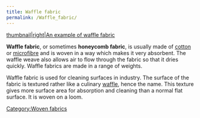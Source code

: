```yaml
---
title: Waffle fabric
permalink: /Waffle_fabric/
---
```


[thumbnail\|right\|An example of waffle
fabric](/File:An_example_of_waffle_fabric.jpeg "wikilink")

**Waffle fabric**, or sometimes **honeycomb fabric**, is usually made of
[cotton](/cotton "wikilink") or [microfibre](/microfibre "wikilink") and
is woven in a way which makes it very absorbent. The waffle weave also
allows air to flow through the fabric so that it dries quickly. Waffle
fabrics are made in a range of weights.

Waffle fabric is used for cleaning surfaces in industry. The surface of
the fabric is textured rather like a culinary
[waffle](/waffle "wikilink"), hence the name. This texture gives more
surface area for absorption and cleaning than a normal flat surface. It
is woven on a loom.

[Category:Woven fabrics](/Category:Woven_fabrics "wikilink")